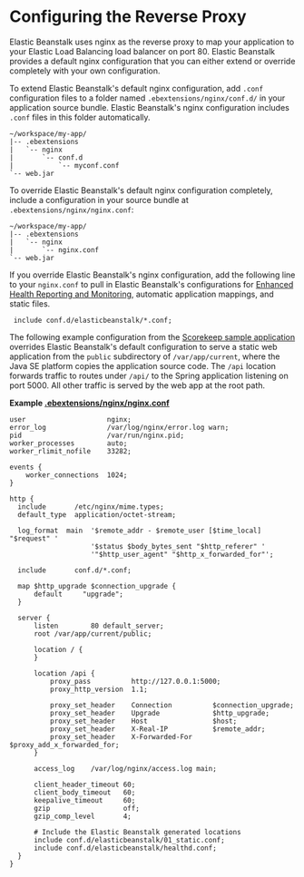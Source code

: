 # Configuring the Reverse Proxy<a name="java-se-nginx"></a>

Elastic Beanstalk uses nginx as the reverse proxy to map your application to your Elastic Load Balancing load balancer on port 80\. Elastic Beanstalk provides a default nginx configuration that you can either extend or override completely with your own configuration\.

To extend Elastic Beanstalk's default nginx configuration, add `.conf` configuration files to a folder named `.ebextensions/nginx/conf.d/` in your application source bundle\. Elastic Beanstalk's nginx configuration includes `.conf` files in this folder automatically\.

```
~/workspace/my-app/
|-- .ebextensions
|   `-- nginx
|       `-- conf.d
|           `-- myconf.conf
`-- web.jar
```

To override Elastic Beanstalk's default nginx configuration completely, include a configuration in your source bundle at `.ebextensions/nginx/nginx.conf`:

```
~/workspace/my-app/
|-- .ebextensions
|   `-- nginx
|       `-- nginx.conf
`-- web.jar
```

If you override Elastic Beanstalk's nginx configuration, add the following line to your `nginx.conf` to pull in Elastic Beanstalk's configurations for [Enhanced Health Reporting and Monitoring](health-enhanced.md), automatic application mappings, and static files\.

```
 include conf.d/elasticbeanstalk/*.conf;
```

The following example configuration from the [Scorekeep sample application](https://github.com/aws-samples/eb-java-scorekeep/) overrides Elastic Beanstalk's default configuration to serve a static web application from the `public` subdirectory of `/var/app/current`, where the Java SE platform copies the application source code\. The `/api` location forwards traffic to routes under `/api/` to the Spring application listening on port 5000\. All other traffic is served by the web app at the root path\.

**Example [\.ebextensions/nginx/nginx\.conf](https://github.com/aws-samples/eb-java-scorekeep/blob/master/.ebextensions/nginx/nginx.conf)**  

```
user                    nginx;
error_log               /var/log/nginx/error.log warn;
pid                     /var/run/nginx.pid;
worker_processes        auto;
worker_rlimit_nofile    33282;

events {
    worker_connections  1024;
}

http {
  include       /etc/nginx/mime.types;
  default_type  application/octet-stream;

  log_format  main  '$remote_addr - $remote_user [$time_local] "$request" '
                    '$status $body_bytes_sent "$http_referer" '
                    '"$http_user_agent" "$http_x_forwarded_for"';

  include       conf.d/*.conf;

  map $http_upgrade $connection_upgrade {
      default     "upgrade";
  }

  server {
      listen        80 default_server;
      root /var/app/current/public;

      location / {
      }

      location /api {
          proxy_pass          http://127.0.0.1:5000;
          proxy_http_version  1.1;

          proxy_set_header    Connection          $connection_upgrade;
          proxy_set_header    Upgrade             $http_upgrade;
          proxy_set_header    Host                $host;
          proxy_set_header    X-Real-IP           $remote_addr;
          proxy_set_header    X-Forwarded-For     $proxy_add_x_forwarded_for;
      }

      access_log    /var/log/nginx/access.log main;

      client_header_timeout 60;
      client_body_timeout   60;
      keepalive_timeout     60;
      gzip                  off;
      gzip_comp_level       4;

      # Include the Elastic Beanstalk generated locations
      include conf.d/elasticbeanstalk/01_static.conf;
      include conf.d/elasticbeanstalk/healthd.conf;
  }
}
```